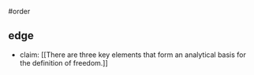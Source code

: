 #order 
## edge
- claim: [[There are three key elements that form an analytical basis for the definition of freedom.]]